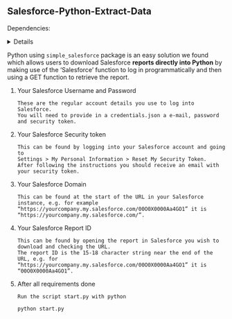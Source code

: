 ## Salesforce-Python-Extract-Data


Dependencies: 
<details>

    pip3 install Salesforce
    pip3 install requests
    pip3 install pandas

</details>



 Python using `simple_salesforce` package is an easy solution we found which allows users to download Salesforce **reports directly into Python** by making use of the ‘Salesforce’ function to log in programmatically and then using a GET function to retrieve the report.

1. Your Salesforce Username and Password

       These are the regular account details you use to log into Salesforce.
       You will need to provide in a credentials.json a e-mail, password and security token.
2. Your Salesforce Security token
 
       This can be found by logging into your Salesforce account and going to 
       Settings > My Personal Information > Reset My Security Token. 
       After following the instructions you should receive an email with your security token.

3. Your Salesforce Domain

       This can be found at the start of the URL in your Salesforce instance, e.g. for example
       “https://yourcompany.my.salesforce.com/00O0X0000Aa4GO1” it is “https://yourcompany.my.salesforce.com/”.

4. Your Salesforce Report ID

       This can be found by opening the report in Salesforce you wish to download and checking the URL.
       The report ID is the 15-18 character string near the end of the URL, e.g. for
       “https://yourcompany.my.salesforce.com/00O0X0000Aa4GO1” it is “00O0X0000Aa4GO1”.

5. After all requirements done

       Run the script start.py with python

    `python start.py`